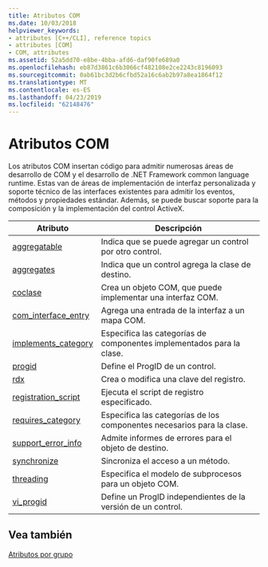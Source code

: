 ```yaml
---
title: Atributos COM
ms.date: 10/03/2018
helpviewer_keywords:
- attributes [C++/CLI], reference topics
- attributes [COM]
- COM, attributes
ms.assetid: 52a5dd70-e8be-4bba-afd6-daf90fe689a0
ms.openlocfilehash: eb87d3861c6b3066cf482108e2ce2243c8196093
ms.sourcegitcommit: 0ab61bc3d2b6cfbd52a16c6ab2b97a8ea1864f12
ms.translationtype: MT
ms.contentlocale: es-ES
ms.lasthandoff: 04/23/2019
ms.locfileid: "62148476"
---
```

# <a name="com-attributes"></a>Atributos COM

Los atributos COM insertan código para admitir numerosas áreas de desarrollo de COM y el desarrollo de .NET Framework common language runtime. Estas van de áreas de implementación de interfaz personalizada y soporte técnico de las interfaces existentes para admitir los eventos, métodos y propiedades estándar. Además, se puede buscar soporte para la composición y la implementación del control ActiveX.

|Atributo|Descripción|
|---------------|-----------------|
|[aggregatable](aggregatable.md)|Indica que se puede agregar un control por otro control.|
|[aggregates](aggregates.md)|Indica que un control agrega la clase de destino.|
|[coclase](coclass.md)|Crea un objeto COM, que puede implementar una interfaz COM.|
|[com_interface_entry](com-interface-entry-cpp.md)|Agrega una entrada de la interfaz a un mapa COM.|
|[implements_category](implements-category.md)|Especifica las categorías de componentes implementados para la clase.|
|[progid](progid.md)|Define el ProgID de un control.|
|[rdx](rdx.md)|Crea o modifica una clave del registro.|
|[registration_script](registration-script.md)|Ejecuta el script de registro especificado.|
|[requires_category](requires-category.md)|Especifica las categorías de los componentes necesarios para la clase.|
|[support_error_info](support-error-info.md)|Admite informes de errores para el objeto de destino.|
|[synchronize](synchronize.md)|Sincroniza el acceso a un método.|
|[threading](threading-cpp.md)|Especifica el modelo de subprocesos para un objeto COM.|
|[vi_progid](vi-progid.md)|Define un ProgID independientes de la versión de un control.|

## <a name="see-also"></a>Vea también

[Atributos por grupo](attributes-by-group.md)
